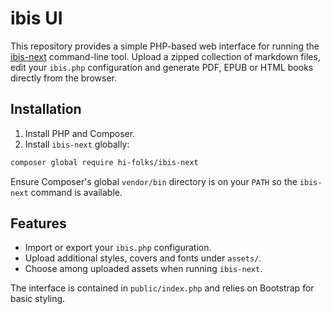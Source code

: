 # ibis UI

This repository provides a simple PHP-based web interface for running the [ibis-next](https://github.com/Hi-Folks/ibis-next) command-line tool. Upload a zipped collection of markdown files, edit your `ibis.php` configuration and generate PDF, EPUB or HTML books directly from the browser.

## Installation

1. Install PHP and Composer.
2. Install `ibis-next` globally:

```bash
composer global require hi-folks/ibis-next
```

Ensure Composer's global `vendor/bin` directory is on your `PATH` so the `ibis-next` command is available.

## Features

* Import or export your `ibis.php` configuration.
* Upload additional styles, covers and fonts under `assets/`.
* Choose among uploaded assets when running `ibis-next`.

The interface is contained in `public/index.php` and relies on Bootstrap for basic styling.

